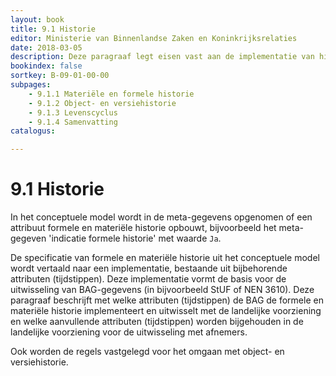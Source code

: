```yaml
---
layout: book
title: 9.1 Historie
editor: Ministerie van Binnenlandse Zaken en Koninkrijksrelaties
date: 2018-03-05
description: Deze paragraaf legt eisen vast aan de implementatie van historie om de consistentie van deze gegevens in de hele BAG-keten te borgen.
bookindex: false
sortkey: B-09-01-00-00
subpages:
    - 9.1.1 Materiële en formele historie
    - 9.1.2 Object- en versiehistorie
    - 9.1.3 Levenscyclus
    - 9.1.4 Samenvatting
catalogus:

---
```


# 9.1 Historie

In het conceptuele model wordt in de meta-gegevens opgenomen of een attribuut formele en materiële historie opbouwt, bijvoorbeeld het meta-gegeven 'indicatie formele historie' met waarde `Ja`.

De specificatie van formele en materiële historie uit het conceptuele model wordt vertaald naar een implementatie, bestaande uit bijbehorende attributen (tijdstippen). Deze implementatie vormt de basis voor de uitwisseling van BAG-gegevens (in bijvoorbeeld StUF of NEN 3610). Deze paragraaf beschrijft met welke attributen (tijdstippen) de BAG de formele en materiële historie implementeert en uitwisselt met de landelijke voorziening en welke aanvullende attributen (tijdstippen) worden bijgehouden in de landelijke voorziening voor de uitwisseling met afnemers.

Ook worden de regels vastgelegd voor het omgaan met object- en versiehistorie.
